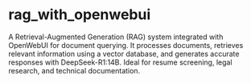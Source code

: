 # rag_with_openwebui
A Retrieval-Augmented Generation (RAG) system integrated with OpenWebUI for document querying. It processes documents, retrieves relevant information using a vector database, and generates accurate responses with DeepSeek-R1:14B. Ideal for resume screening, legal research, and technical documentation. 
